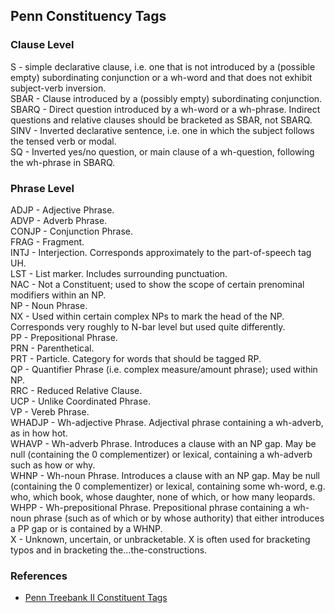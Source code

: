 ## Penn Constituency Tags

### Clause Level

S - simple declarative clause, i.e. one that is not introduced by a (possible empty) subordinating conjunction or a wh-word and that does not exhibit subject-verb inversion.  
SBAR - Clause introduced by a (possibly empty) subordinating conjunction.  
SBARQ - Direct question introduced by a wh-word or a wh-phrase. Indirect questions and relative clauses should be bracketed as SBAR, not SBARQ.  
SINV - Inverted declarative sentence, i.e. one in which the subject follows the tensed verb or modal.  
SQ - Inverted yes/no question, or main clause of a wh-question, following the wh-phrase in SBARQ.  

### Phrase Level

ADJP - Adjective Phrase.  
ADVP - Adverb Phrase.  
CONJP - Conjunction Phrase.  
FRAG - Fragment.  
INTJ - Interjection. Corresponds approximately to the part-of-speech tag UH.  
LST - List marker. Includes surrounding punctuation.  
NAC - Not a Constituent; used to show the scope of certain prenominal modifiers within an NP.  
NP - Noun Phrase.   
NX - Used within certain complex NPs to mark the head of the NP. Corresponds very roughly to N-bar level but used quite differently.  
PP - Prepositional Phrase.  
PRN - Parenthetical.   
PRT - Particle. Category for words that should be tagged RP.   
QP - Quantifier Phrase (i.e. complex measure/amount phrase); used within NP.  
RRC - Reduced Relative Clause.   
UCP - Unlike Coordinated Phrase.   
VP - Vereb Phrase.   
WHADJP - Wh-adjective Phrase. Adjectival phrase containing a wh-adverb, as in how hot.  
WHAVP - Wh-adverb Phrase. Introduces a clause with an NP gap. May be null (containing the 0 complementizer) or lexical, containing a wh-adverb such as how or why.  
WHNP - Wh-noun Phrase. Introduces a clause with an NP gap. May be null (containing the 0 complementizer) or lexical, containing some wh-word, e.g. who, which book, whose daughter, none of which, or how many leopards.  
WHPP - Wh-prepositional Phrase. Prepositional phrase containing a wh-noun phrase (such as of which or by whose authority) that either introduces a PP gap or is contained by a WHNP.  
X - Unknown, uncertain, or unbracketable. X is often used for bracketing typos and in bracketing the...the-constructions.  

### References

- [Penn Treebank II Constituent Tags](http://www.surdeanu.info/mihai/teaching/ista555-fall13/readings/PennTreebankConstituents.html)
